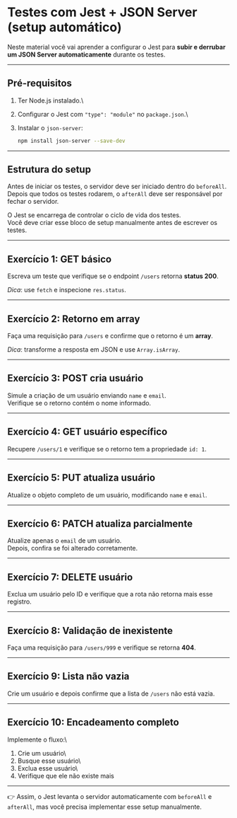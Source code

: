 # Testes com Jest + JSON Server (setup automático)

Neste material você vai aprender a configurar o Jest para **subir e
derrubar um JSON Server automaticamente** durante os testes.

---

## Pré-requisitos

1.  Ter Node.js instalado.\

2.  Configurar o Jest com `"type": "module"` no `package.json`.\

3.  Instalar o `json-server`:

    ```bash
    npm install json-server --save-dev
    ```

---

## Estrutura do setup

Antes de iniciar os testes, o servidor deve ser iniciado dentro do
`beforeAll`.\
Depois que todos os testes rodarem, o `afterAll` deve ser responsável
por fechar o servidor.

O Jest se encarrega de controlar o ciclo de vida dos testes.\
Você deve criar esse bloco de setup manualmente antes de escrever os
testes.

---

## Exercício 1: GET básico

Escreva um teste que verifique se o endpoint `/users` retorna **status
200**.

_Dica_: use `fetch` e inspecione `res.status`.

---

## Exercício 2: Retorno em array

Faça uma requisição para `/users` e confirme que o retorno é um
**array**.

_Dica_: transforme a resposta em JSON e use `Array.isArray`.

---

## Exercício 3: POST cria usuário

Simule a criação de um usuário enviando `name` e `email`.\
Verifique se o retorno contém o nome informado.

---

## Exercício 4: GET usuário específico

Recupere `/users/1` e verifique se o retorno tem a propriedade `id: 1`.

---

## Exercício 5: PUT atualiza usuário

Atualize o objeto completo de um usuário, modificando `name` e `email`.

---

## Exercício 6: PATCH atualiza parcialmente

Atualize apenas o `email` de um usuário.\
Depois, confira se foi alterado corretamente.

---

## Exercício 7: DELETE usuário

Exclua um usuário pelo ID e verifique que a rota não retorna mais esse
registro.

---

## Exercício 8: Validação de inexistente

Faça uma requisição para `/users/999` e verifique se retorna **404**.

---

## Exercício 9: Lista não vazia

Crie um usuário e depois confirme que a lista de `/users` não está
vazia.

---

## Exercício 10: Encadeamento completo

Implemente o fluxo:\

1. Crie um usuário\
2. Busque esse usuário\
3. Exclua esse usuário\
4. Verifique que ele não existe mais

---

👉 Assim, o Jest levanta o servidor automaticamente com `beforeAll` e
`afterAll`, mas você precisa implementar esse setup manualmente.
